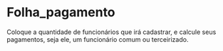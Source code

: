 # Folha_pagamento
Coloque a quantidade de funcionários que irá cadastrar, e calcule seus pagamentos, seja ele, um funcionário comum ou terceirizado. 
